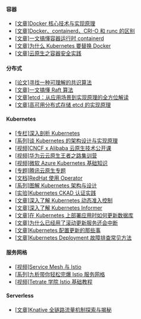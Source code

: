 

#### 容器
* [[文章]Docker 核心技术与实现原理](https://draveness.me/docker/)
* [[文章]Docker、containerd、CRI-O 和 runc 的区别](https://www.tutorialworks.com/difference-docker-containerd-runc-crio-oci/)
* [[文章]一文搞懂容器运行时 containerd](https://www.qikqiak.com/post/containerd-usage/)
* [[文章]为什么 Kubernetes 要替换 Docker](https://draveness.me/whys-the-design-kubernetes-deprecate-docker/)
* [[文章]云原生之容器安全实践](https://tech.meituan.com/2020/03/12/cloud-native-security.html)

#### 分布式

* [[论文]寻找一种可理解的共识算法](https://github.com/maemual/raft-zh_cn)
* [[文章]一文搞懂 Raft 算法](https://www.cnblogs.com/xybaby/p/10124083.html)
* [[文章]etcd：从应用场景到实现原理的全方位解读](https://www.infoq.cn/article/etcd-interpretation-application-scenario-implement-principle/)
* [[文章]高可用分布式存储 etcd 的实现原理](https://draveness.me/etcd-introduction/)

#### Kubernetes

* [[专栏]深入剖析 Kubernetes](https://time.geekbang.org/column/intro/116)
* [[系列]谈 Kubernetes 的架构设计与实现原理](https://draveness.me/tags/kubernetes)
* [[视频]CNCF x Alibaba 云原生技术公开课](https://edu.aliyun.com/roadmap/cloudnative)
* [[视频]华为云云原生王者之路集训营](https://education.huaweicloud.com/programs/63384278-52ab-42e9-8e67-5dff5a9f37fd/about?isAuth=0&amp;cfrom=hwc)
* [[视频]微软 Azure Kubernetes 基础知识](https://www.youtube.com/playlist?list=PLLasX02E8BPCrIhFrc_ZiINhbRkYMKdPT)
* [[专题]腾讯云原生专题](https://cloud.tencent.com/developer/special/TencentCloudNative)
* [[文档]RedHat 使用 Operator](https://access.redhat.com/documentation/zh-cn/openshift_container_platform/4.8/html/operators/index)
* [[系列]图解 Kubernetes 架构与设计](https://i.cloudnative.to/kubernetes/kubernetes/index)
* [[实验]Kubernetes CKAD 认证实践](https://start.aliyun.com/course?id=0iNJ9RDH)
* [[文章]深入了解 Kubernetes 动态准入控制](https://github.com/morvencao/kube-mutating-webhook-tutorial/blob/master/medium-article.md)
* [[文章]深入了解 Kubernetes Informer](https://cloudnative.to/blog/client-go-informer-source-code/)
* [[文章]在 Kubernetes 上部署应用时如何更新数据库](https://cloudnative.to/blog/running-database-migration-when-deploying-to-kubernetes/)
* [[文章]为什么已经用了滚动更新服务还会中断](https://feisky.xyz/posts/2021-01-18-rolling-update/)
* [[文章]Kubernetes 配置更新的那些事](https://feisky.xyz/posts/2021-01-13-config-manage/)
* [[文章]Kubernetes Deployment 故障排查常见方法](https://www.qikqiak.com/post/troubleshooting-deployments/)

#### 服务网格
* [[视频]Service Mesh 与 Istio](https://edu.aliyun.com/course/1946/lesson/list?spm=5176.8764728.aliyun-edu-course-tab.2.4e9f348fZmiWoF)
* [[系列]九析带你轻松完爆 Istio 服务网格](https://jiuxi.org.cn/categories/istio/)
* [[视频]Tetrate 学院 Istio 基础教程](https://academy.tetrate.io/courses/istio-fundamentals-zh)


#### Serverless
* [[文章]Knative 全链路流量机制探索与揭秘](https://www.infoq.cn/article/niwwtl3apwoz7uigdmsb)
